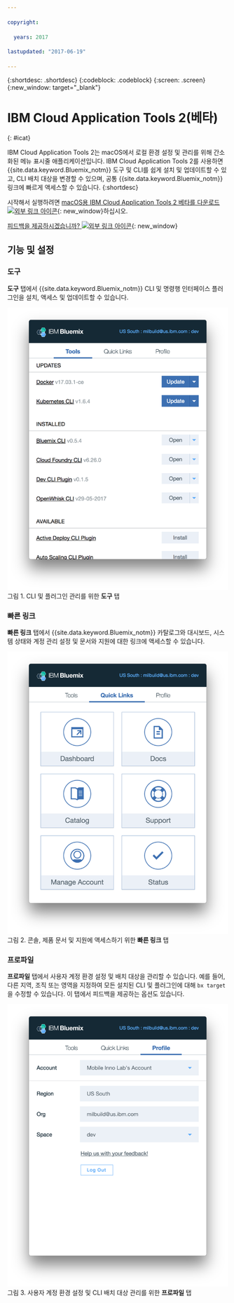 ```yaml
---

copyright:

  years: 2017

lastupdated: "2017-06-19"

---
```


{:shortdesc: .shortdesc}
{:codeblock: .codeblock}
{:screen: .screen}
{:new_window: target="_blank"}

# IBM Cloud Application Tools 2(베타)
{: #icat}

IBM Cloud Application Tools 2는 macOS에서 로컬 환경 설정 및 관리를 위해 간소화된 메뉴 표시줄 애플리케이션입니다. IBM Cloud Application Tools 2를 사용하면 {{site.data.keyword.Bluemix_notm}} 도구 및 CLI를 쉽게 설치 및 업데이트할 수 있고, CLI 배치 대상을 변경할 수 있으며, 공통 {{site.data.keyword.Bluemix_notm}} 링크에 빠르게 액세스할 수 있습니다.
{:shortdesc}

시작해서 실행하려면 [macOS용 IBM Cloud Application Tools 2 베타를 다운로드 ![외부 링크 아이콘](../icons/launch-glyph.svg)](http://ibm.biz/icat-2-download){: new_window}하십시오. 

[피드백을 제공하시겠습니까? ![외부 링크 아이콘](../icons/launch-glyph.svg)](http://ibm.biz/icat-2-feedback){: new_window}


## 기능 및 설정

### 도구

**도구** 탭에서 {{site.data.keyword.Bluemix_notm}} CLI 및 명령행 인터페이스 플러그인을 설치, 액세스 및 업데이트할 수 있습니다.  

![**도구** 탭의 화면 캡처.](icat_tools.png "CLI 및 플러그인 관리를 위한 도구 탭") <br> 그림 1. CLI 및 플러그인 관리를 위한 **도구** 탭

### 빠른 링크

**빠른 링크** 탭에서 {{site.data.keyword.Bluemix_notm}} 카탈로그와 대시보드, 시스템 상태와 계정 관리 설정 및 문서와 지원에 대한 링크에 액세스할 수 있습니다.  

![**빠른 링크** 탭의 화면 캡처.](icat_quicklinks.png "콘솔 설정, 제품 문서 및 지원에 액세스하기 위한 빠른 링크") <br> 그림 2. 콘솔, 제품 문서 및 지원에 액세스하기 위한 **빠른 링크** 탭

### 프로파일

**프로파일** 탭에서 사용자 계정 환경 설정 및 배치 대상을 관리할 수 있습니다. 예를 들어, 다른 지역, 조직 또는 영역을 지정하여 모든 설치된 CLI 및 플러그인에 대해 `bx target`을 수정할 수 있습니다. 이 탭에서 피드백을 제공하는 옵션도 있습니다. 

![**프로파일** 탭의 화면 캡처.](icat_profile.png "사용자 프로파일 설정을 위한 프로파일 탭") <br> 그림 3. 사용자 계정 환경 설정 및 CLI 배치 대상 관리를 위한 **프로파일** 탭

















